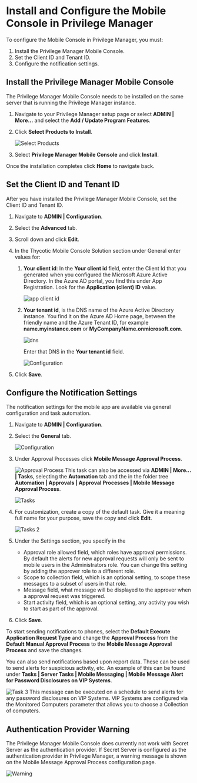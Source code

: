 [title]: # (Configure the Console)
[tags]: # (mobile)
[priority]: # (15003)
# Install and Configure the Mobile Console in Privilege Manager

To configure the Mobile Console in Privilege Manager, you must:

1. Install the Privilege Manager Mobile Console.
1. Set the Client ID and Tenant ID.
1. Configure the notification settings.

## Install the Privilege Manager Mobile Console

The Privilege Manager Mobile Console needs to be installed on the same server that is running the Privilege Manager instance.

1. Navigate to your Privilege Manager setup page or select __ADMIN | More...__ and select the __Add / Update Program Features__.
1. Click __Select Products to Install__.

   ![Select Products](images/mobile-console-1.png "Select the mobile console from the product list")
1. Select __Privilege Manager Mobile Console__ and click __Install__.

Once the installation completes click __Home__ to navigate back.

## Set the Client ID and Tenant ID

After you have installed the Privilege Manager Mobile Console, set the Client ID and Tenant ID.

1. Navigate to __ADMIN | Configuration__.
1. Select the __Advanced__ tab.
1. Scroll down and click __Edit__.
1. In the Thycotic Mobile Console Solution section under General enter values for:

   1. __Your client id__: In the __Your client id__ field, enter the Client Id that you generated when you configured the Microsoft Azure Active Directory. In the Azure AD portal, you find this under App Registration. Look for the __Application (client) ID__ value.

      ![app client id](images/az-ad-4-2.png "Value for Your client id from the Azure AD app registration page")
   1. __Your tenant id__, is the DNS name of the Azure Active Directory instance. You find it on the Azure AD Home page, between the friendly name and the Azure Tenant ID, for example __name.myinstance.com__ or __MyCompanyName.onmicrosoft.com__.

      ![dns](images/dns.png "DNS to be entered as a the Your tenant id value in Privilege Manager")

      Enter that DNS in the __Your tenant id__ field.

      ![Configuration](images/cfg-3.png "Thycotic Mobile Console Solution configuration")
1. Click __Save__.

## Configure the Notification Settings

The notification settings for the mobile app are available via general configuration and task automation.

1. Navigate to __ADMIN | Configuration__.
1. Select the __General__ tab.

   ![Configuration](images/cfg-1.png "Configuration General")
1. Under Approval Processes click __Mobile Message Approval Process__.

   ![Approval Process](images/cfg-2.png "Mobile message approval process")
   This task can also be accessed via __ADMIN | More... | Tasks__, selecting the __Automation__ tab and the in the folder tree __Automation | Approvals | Approval Processes | Mobile Message Approval Process__.

   ![Tasks](images/console-1.png "Creating/Editing the automation task")
1. For customization, create a copy of the default task. Give it a meaning full name for your purpose, save the copy and click __Edit__.

   ![Tasks 2](images/console-2.png "Editing the task")
1. Under the Settings section, you specify in the

   * Approval role allowed field, which roles have approval permissions. By default the alerts for new approval requests will only be sent to mobile users in the Administrators role. You can change this setting by adding the approver role to a different role.
   * Scope to collection field, which is an optional setting, to scope these messages to a subset of users in that role.
   * Message field, what message will be displayed to the approver when a approval request was triggered.
   * Start activity field, which is an optional setting, any activity you wish to start as part of the approval.
1. Click __Save__.

To start sending notifications to phones, select the __Default Execute Application Request Type__ and change the __Approval Process__ from the __Default Manual Approval Process__ to the __Mobile Message Approval Process__ and save the changes.

You can also send notifications based upon report data. These can be used to send alerts for suspicious activity, etc. An example of this can be found under __Tasks | Server Tasks | Mobile Messaging | Mobile Message Alert for Password Disclosures on VIP Systems__.

   ![Task 3](images/console-3.png "Mobile Message Alert for Password Disclosures on VIP Systems")
This message can be executed on a schedule to send alerts for any password disclosures on VIP Systems. VIP Systems are configured via the Monitored Computers parameter that allows you to choose a Collection of computers.

## Authentication Provider Warning

The Privilege Manager Mobile Console does currently not work with Secret Server as the authentication provider. If Secret Server is configured as the authentication provider in Privilege Manager, a warning message is shown on the Mobile Message Approval Process configuration page.

![Warning](images/auth-provider-warning.png "Secret Server Authentication Provider warning")
